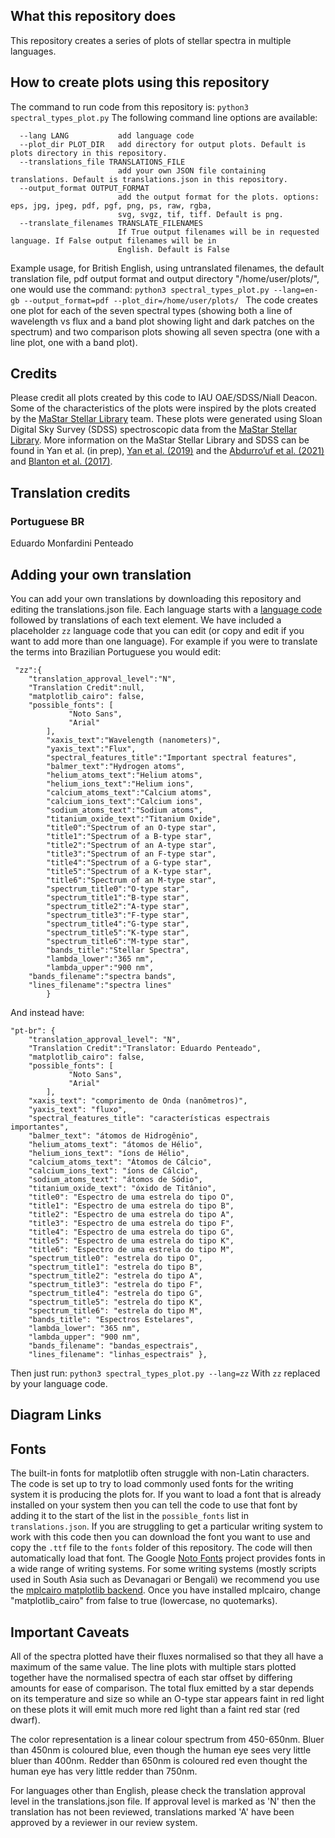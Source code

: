 ## What this repository does	
This repository creates a series of plots of stellar spectra in multiple languages. 

## How to create plots using this repository
The command to run code from this repository is:
`python3 spectral_types_plot.py`
The following command line options are available:
```-h, --help            show this help message and exit
  --lang LANG           add language code
  --plot_dir PLOT_DIR   add directory for output plots. Default is plots directory in this repository.
  --translations_file TRANSLATIONS_FILE
                        add your own JSON file containing translations. Default is translations.json in this repository.
  --output_format OUTPUT_FORMAT
                        add the output format for the plots. options: eps, jpg, jpeg, pdf, pgf, png, ps, raw, rgba,
                        svg, svgz, tif, tiff. Default is png.
  --translate_filenames TRANSLATE_FILENAMES
                        If True output filenames will be in requested language. If False output filenames will be in
                        English. Default is False
```
Example usage, for British English, using untranslated filenames, the default translation file, pdf output format and output directory "/home/user/plots/", one would use the command:
```python3 spectral_types_plot.py --lang=en-gb --output_format=pdf --plot_dir=/home/user/plots/ ```
The code creates one plot for each of the seven spectral types (showing both a line of wavelength vs flux and a band plot showing light and dark patches on the spectrum) and two comparison plots showing all seven spectra (one with a line plot, one with a band plot).
## Credits
Please credit all plots created by this code to IAU OAE/SDSS/Niall Deacon. Some of the characteristics of the plots were inspired by the plots created by the <a href="https://www.sdss4.org/dr17/mastar/">MaStar Stellar Library</a> team.
These plots were generated using Sloan Digital Sky Survey (SDSS) spectroscopic data from the <a href="https://www.sdss4.org/dr17/mastar/">MaStar Stellar Library</a>. More information on the MaStar Stellar Library and SDSS can be found in Yan et al. (in prep), <a href="https://ui.adsabs.harvard.edu/abs/2019ApJ...883..175Y/abstract">Yan et al. (2019)</a> and the <a href="https://ui.adsabs.harvard.edu/abs/2022ApJS..259...35A/abstract"> Abdurro’uf et al. (2021)</a> and <a href="https://ui.adsabs.harvard.edu/abs/2017AJ....154...28B">Blanton et al. (2017)</a>.
<!-- start-translation-credits -->

## Translation credits
### Portuguese BR
Eduardo Monfardini Penteado

<!-- end-translation-credits -->

## Adding your own translation
You can add your own translations by downloading this repository and editing the translations.json file. Each language starts with a [language code](https://en.wikipedia.org/wiki/List_of_ISO_639-1_codes) followed by translations of each text element. We have included a placeholder `zz` language code that you can edit (or copy and edit if you want to add more than one language). For example if you were to translate the terms into Brazilian Portuguese you would edit:
```
 "zz":{
	"translation_approval_level":"N",
	"Translation Credit":null,
	"matplotlib_cairo": false,
	"possible_fonts": [
     		 "Noto Sans",
     		 "Arial"
		],
        "xaxis_text":"Wavelength (nanometers)",
        "yaxis_text":"Flux",
        "spectral_features_title":"Important spectral features",
        "balmer_text":"Hydrogen atoms",
        "helium_atoms_text":"Helium atoms",
        "helium_ions_text":"Helium ions",
        "calcium_atoms_text":"Calcium atoms",
        "calcium_ions_text":"Calcium ions",
        "sodium_atoms_text":"Sodium atoms",
        "titanium_oxide_text":"Titanium Oxide",
        "title0":"Spectrum of an O-type star",
        "title1":"Spectrum of a B-type star",
        "title2":"Spectrum of an A-type star",
        "title3":"Spectrum of an F-type star",
        "title4":"Spectrum of a G-type star",
        "title5":"Spectrum of a K-type star",
        "title6":"Spectrum of an M-type star",
        "spectrum_title0":"O-type star",
        "spectrum_title1":"B-type star",
        "spectrum_title2":"A-type star",
        "spectrum_title3":"F-type star",
        "spectrum_title4":"G-type star",
        "spectrum_title5":"K-type star",
        "spectrum_title6":"M-type star",
        "bands_title":"Stellar Spectra",
        "lambda_lower":"365 nm",
        "lambda_upper":"900 nm",
	"bands_filename":"spectra bands",
	"lines_filename":"spectra lines"
        }
```
And instead have:
```
"pt-br": {
	"translation_approval_level": "N",
	"Translation Credit":"Translator: Eduardo Penteado",
	"matplotlib_cairo": false,
	"possible_fonts": [
     		 "Noto Sans",
     		 "Arial"
		],
	"xaxis_text": "comprimento de Onda (nanômetros)",
	"yaxis_text": "fluxo",
	"spectral_features_title": "características espectrais importantes",
	"balmer_text": "átomos de Hidrogênio",
	"helium_atoms_text": "átomos de Hélio",
	"helium_ions_text": "íons de Hélio",
	"calcium_atoms_text": "Átomos de Cálcio",
	"calcium_ions_text": "íons de Cálcio",
	"sodium_atoms_text": "átomos de Sódio",
	"titanium_oxide_text": "óxido de Titânio",
	"title0": "Espectro de uma estrela do tipo O",
	"title1": "Espectro de uma estrela do tipo B",
	"title2": "Espectro de uma estrela do tipo A",
	"title3": "Espectro de uma estrela do tipo F",
	"title4": "Espectro de uma estrela do tipo G",
	"title5": "Espectro de uma estrela do tipo K",
	"title6": "Espectro de uma estrela do tipo M",
	"spectrum_title0": "estrela do tipo O",
	"spectrum_title1": "estrela do tipo B",
	"spectrum_title2": "estrela do tipo A",
	"spectrum_title3": "estrela do tipo F",
	"spectrum_title4": "estrela do tipo G",
	"spectrum_title5": "estrela do tipo K",
	"spectrum_title6": "estrela do tipo M",
	"bands_title": "Espectros Estelares",
	"lambda_lower": "365 nm",
	"lambda_upper": "900 nm",
	"bands_filename": "bandas_espectrais",
	"lines_filename": "linhas_espectrais" },
```

Then just run:
```python3 spectral_types_plot.py --lang=zz```
With `zz` replaced by your language code.
<!-- start-diagram-links -->

## Diagram Links


<!-- diagram-links -->

## Fonts
The built-in fonts for matplotlib often struggle with non-Latin characters. The code is set up to try to load commonly used fonts for the writing system it is producing the plots for. If you want to load a font that is already installed on your system then you can tell the code to use that font by adding it to the start of the list in the `possible_fonts` list in `translations.json`. If you are struggling to get a particular writing system to work with this code then you can download the font you want to use and copy the `.ttf` file to the `fonts` folder of this repository. The code will then automatically load that font. The Google <a href="https://fonts.google.com/noto">Noto Fonts</a> project provides fonts in a wide range of writing systems. For some writing systems (mostly scripts used in South Asia such as Devanagari or Bengali) we recommend you use the <a href="https://pypi.org/project/mplcairo/">mplcairo matplotlib backend</a>. Once you have installed mplcairo, change "matplotlib_cairo" from false to true (lowercase, no quotemarks).

## Important Caveats
All of the spectra plotted have their fluxes normalised so that they all have a maximum of the same value. The line plots with multiple stars plotted together have the normalised spectra of each star offset by differing amounts for ease of comparison. The total flux emitted by a star depends on its temperature and size so while an O-type star appears faint in red light on these plots it will emit much more red light than a faint red star (red dwarf).

The color representation is a linear colour spectrum from 450-650nm. Bluer than 450nm is coloured blue, even though the human eye sees very little bluer than 400nm. Redder than 650nm is coloured red even thought the human eye has very little redder than 750nm.

For languages other than English, please check the translation approval level in the translations.json file. If approval level is marked as 'N' then the translation has not been reviewed, translations marked 'A' have been approved by a reviewer in our review system.
